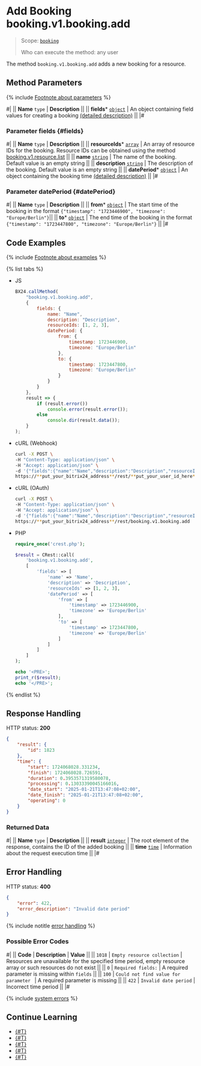 # Add Booking booking.v1.booking.add

> Scope: [`booking`](../../scopes/permissions.md)
>
> Who can execute the method: any user

The method `booking.v1.booking.add` adds a new booking for a resource.

## Method Parameters

{% include [Footnote about parameters](../../../_includes/required.md) %}

#|
|| **Name**
`type` | **Description** ||
|| **fields***
[`object`](../../data-types.md) | An object containing field values for creating a booking [(detailed description)](#fields) ||
|#

### Parameter fields {#fields}

#|
|| **Name**
`type` | **Description** ||
|| **resourceIds***
[`array`](../../data-types.md#array) | An array of resource IDs for the booking. 
Resource IDs can be obtained using the method [booking.v1.resource.list](../resource/booking-v1-resource-list.md) ||
|| **name**
[`string`](../../data-types.md) | The name of the booking. 
Default value is an empty string ||
|| **description**
[`string`](../../data-types.md) | The description of the booking. 
Default value is an empty string ||
|| **datePeriod***
[`object`](../../data-types.md#object) | An object containing the booking time [(detailed description)](#datePeriod) ||
|#

### Parameter datePeriod {#datePeriod}

#|
|| **Name**
`type` | **Description** ||
|| **from***
[`object`](../../data-types.md#object) | The start time of the booking in the format `{"timestamp": "1723446900", "timezone": "Europe/Berlin"}`||
|| **to***
[`object`](../../data-types.md#object) | The end time of the booking in the format `{"timestamp": "1723447800", "timezone": "Europe/Berlin"}` ||
|#

## Code Examples

{% include [Footnote about examples](../../../_includes/examples.md) %}

{% list tabs %}

- JS

    ```js
    BX24.callMethod(
        "booking.v1.booking.add",
        {
            fields: {
                name: "Name",
                description: "Description",
                resourceIds: [1, 2, 3],
                datePeriod: {
                    from: {
                        timestamp: 1723446900,
                        timezone: "Europe/Berlin"
                    },
                    to: {
                        timestamp: 1723447800,
                        timezone: "Europe/Berlin"
                    }
                }
            }
        },
        result => {
            if (result.error())
                console.error(result.error());
            else
                console.dir(result.data());
        }
    );
    ```

- cURL (Webhook)

    ```bash
    curl -X POST \
    -H "Content-Type: application/json" \
    -H "Accept: application/json" \
    -d '{"fields":{"name":"Name","description":"Description","resourceIds":[1,2,3],"datePeriod":{"from":{"timestamp":1723446900,"timezone":"Europe/Berlin"},"to":{"timestamp":1723447800,"timezone":"Europe/Berlin"}}}}' \
    https://**put_your_bitrix24_address**/rest/**put_your_user_id_here**/**put_your_webhook_here**/booking.v1.booking.add
    ```

- cURL (OAuth)

    ```bash
    curl -X POST \
    -H "Content-Type: application/json" \
    -H "Accept: application/json" \
    -d '{"fields":{"name":"Name","description":"Description","resourceIds":[1,2,3],"datePeriod":{"from":{"timestamp":1723446900,"timezone":"Europe/Berlin"},"to":{"timestamp":1723447800,"timezone":"Europe/Berlin"}}},"auth":"**put_access_token_here**"}' \
    https://**put_your_bitrix24_address**/rest/booking.v1.booking.add
    ```

- PHP

    ```php
    require_once('crest.php');

    $result = CRest::call(
        'booking.v1.booking.add',
        [
            'fields' => [
                'name' => 'Name',
                'description' => 'Description',
                'resourceIds' => [1, 2, 3],
                'datePeriod' => [
                    'from' => [
                        'timestamp' => 1723446900,
                        'timezone' => 'Europe/Berlin'
                    ],
                    'to' => [
                        'timestamp' => 1723447800,
                        'timezone' => 'Europe/Berlin'
                    ]
                ]
            ]
        ]
    );

    echo '<PRE>';
    print_r($result);
    echo '</PRE>';
    ```

{% endlist %}

## Response Handling

HTTP status: **200**

```json
{
    "result": {
        "id": 1823
    },
    "time": {
        "start": 1724068028.331234,
        "finish": 1724068028.726591,
        "duration": 0.3953571319580078,
        "processing": 0.13033390045166016,
        "date_start": "2025-01-21T13:47:08+02:00",
        "date_finish": "2025-01-21T13:47:08+02:00",
        "operating": 0
    }
}
```

### Returned Data

#|
|| **Name**
`type` | **Description** ||
|| **result**
[`integer`](../../data-types.md) | The root element of the response, contains the ID of the added booking ||
|| **time**
[`time`](../../data-types.md#time) | Information about the request execution time ||
|#

## Error Handling

HTTP status: **400**

```json
{
    "error": 422,
    "error_description": "Invalid date period"
}
```

{% include notitle [error handling](../../../_includes/error-info.md) %}

### Possible Error Codes

#|
|| **Code** | **Description** | **Value** ||
|| `1018` | `Empty resource collection` | Resources are unavailable for the specified time period, empty resource array or such resources do not exist ||
|| `0` | `Required fields:` | A required parameter is missing within `fields` ||
|| `100` | `Could not find value for parameter ` | A required parameter is missing ||
|| `422` | `Invalid date period` | Incorrect time period ||
|#

{% include [system errors](../../../_includes/system-errors.md) %}

## Continue Learning

- [{#T}](./booking-v1-booking-createfromwaitlist.md)
- [{#T}](./booking-v1-booking-update.md)
- [{#T}](./booking-v1-booking-get.md)
- [{#T}](./booking-v1-booking-list.md)
- [{#T}](./booking-v1-booking-delete.md)